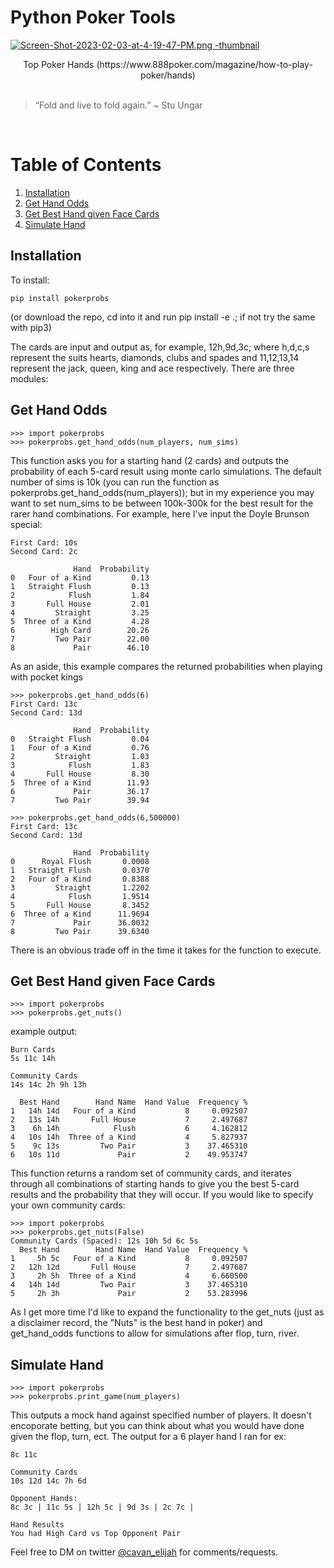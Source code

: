 # Python Poker Tools

[![Screen-Shot-2023-02-03-at-4-19-47-PM.png -thumbnail](https://i.postimg.cc/qBCxmFxx/Screen-Shot-2023-02-03-at-4-19-47-PM.png)](https://postimg.cc/0rPSjc3z)
<div align="center">Top Poker Hands (https://www.888poker.com/magazine/how-to-play-poker/hands)</div>
<br />
  
  > “Fold and live to fold again.” ~ Stu Ungar

<br />

# Table of Contents
1. [Installation](#Installation)
2. [Get Hand Odds](#Get-Hand-Odds)
3. [Get Best Hand given Face Cards](#Get-Best-Hand-given-Face-Cards)
4. [Simulate Hand](#Simulate-Hand)

## Installation

To install:
```
pip install pokerprobs
```
(or download the repo, cd into it and run pip install -e .; if not try the same with pip3)

The cards are input and output as, for example, 12h,9d,3c; where h,d,c,s represent the suits hearts, diamonds, clubs and spades and 11,12,13,14 represent the jack, queen, king and ace respectively. There are three modules:

## Get Hand Odds

```
>>> import pokerprobs 
>>> pokerprobs.get_hand_odds(num_players, num_sims)
```
This function asks you for a starting hand (2 cards) and outputs the probability of each 5-card result using monte carlo simulations. The default number of sims is 10k (you can run the function as  pokerprobs.get_hand_odds(num_players)); but in my experience you may want to set num_sims to be between 100k-300k for the best result for the rarer hand combinations. For example, here I've input the Doyle Brunson special:
```
First Card: 10s
Second Card: 2c

              Hand  Probability
0   Four of a Kind         0.13
1   Straight Flush         0.13
2            Flush         1.84
3       Full House         2.01
4         Straight         3.25
5  Three of a Kind         4.28
6        High Card        20.26
7         Two Pair        22.00
8             Pair        46.10
```

As an aside, this example compares the returned probabilities when playing with pocket kings

```
>>> pokerprobs.get_hand_odds(6)
First Card: 13c
Second Card: 13d

              Hand  Probability
0   Straight Flush         0.04
1   Four of a Kind         0.76
2         Straight         1.03
3            Flush         1.83
4       Full House         8.30
5  Three of a Kind        11.93
6             Pair        36.17
7         Two Pair        39.94

>>> pokerprobs.get_hand_odds(6,500000)
First Card: 13c
Second Card: 13d

              Hand  Probability
0      Royal Flush       0.0008
1   Straight Flush       0.0370
2   Four of a Kind       0.8388
3         Straight       1.2202
4            Flush       1.9514
5       Full House       8.3452
6  Three of a Kind      11.9694
7             Pair      36.0032
8         Two Pair      39.6340
```

There is an obvious trade off in the time it takes for the function to execute.

## Get Best Hand given Face Cards

```
>>> import pokerprobs 
>>> pokerprobs.get_nuts()
```
example output:
```
Burn Cards
5s 11c 14h

Community Cards
14s 14c 2h 9h 13h

  Best Hand        Hand Name  Hand Value  Frequency %
1   14h 14d   Four of a Kind           8     0.092507
2   13s 14h       Full House           7     2.497687
3    6h 14h            Flush           6     4.162812
4   10s 14h  Three of a Kind           4     5.827937
5    9c 13s         Two Pair           3    37.465310
6   10s 11d             Pair           2    49.953747
```
This function returns a random set of community cards, and iterates through all combinations of starting hands to give you the best 5-card results and the probability that they will occur. If you would like to specify your own community cards:
 
```
>>> import pokerprobs
>>> pokerprobs.get_nuts(False)
Community Cards (Spaced): 12s 10h 5d 6c 5s
  Best Hand        Hand Name  Hand Value  Frequency %
1     5h 5c   Four of a Kind           8     0.092507
2   12h 12d       Full House           7     2.497687
3     2h 5h  Three of a Kind           4     6.660500
4   14h 14d         Two Pair           3    37.465310
5     2h 3h             Pair           2    53.283996
```
As I get more time I'd like to expand the functionality to the get_nuts (just as a disclaimer record, the "Nuts" is the best hand in poker) and get_hand_odds functions to allow for simulations after flop, turn, river.

## Simulate Hand

```
>>> import pokerprobs 
>>> pokerprobs.print_game(num_players)
```

This outputs a mock hand against specified number of players. It doesn't encoporate betting, but you can think about what you would have done given the flop, turn, ect. The output for a 6 player hand I ran for ex:

```
8c 11c

Community Cards
10s 12d 14c 7h 6d

Opponent Hands:
8c 3c | 11c 5s | 12h 5c | 9d 3s | 2c 7c | 

Hand Results
You had High Card vs Top Opponent Pair
```

Feel free to DM on twitter [@cavan_elijah](https://twitter.com/cavan_elijah) for comments/requests. 
